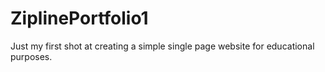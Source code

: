 # ZiplinePortfolio1

Just my first shot at creating a simple single page website for educational purposes.
